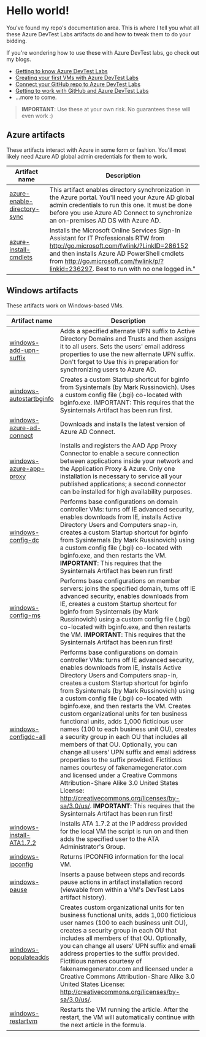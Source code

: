 # Hello world!
You've found my repo's documentation area. This is where I tell you what all these Azure DevTest Labs artifacts do and how to tweak them to do your bidding.

If you're wondering how to use these with Azure DevTest labs, go check out my blogs.
- [Getting to know Azure DevTest Labs](https://blogs.technet.microsoft.com/jeffgilb/2017/03/10/getting-to-know-azure-devtest-labs/)
- [Creating your first VMs with Azure DevTest Labs](https://blogs.technet.microsoft.com/jeffgilb/2017/03/16/creating-your-first-vms-with-azure-devtest-labs/)
- [Connect your GitHub repo to Azure DevTest Labs](https://blogs.technet.microsoft.com/jeffgilb/2017/03/20/connect-your-github-repo-to-azure-devtest-labs/)
- [Getting to work with GitHub and Azure DevTest Labs](https://blogs.technet.microsoft.com/jeffgilb/2017/03/31/getting-to-work-with-github-and-azure-devtest-labs/)
- ...more to come.

> **IMPORTANT**:
> Use these at your own risk. No guarantees these will even work :)

## Azure artifacts
These artifacts interact with Azure in some form or fashion. You'll most likely need Azure AD global admin credentials for them to work.

|**Artifact name**|Description|
|---|---|
| [azure-enable-directory-sync](https://github.com/jeffgilb/DevTestLabs/tree/master/artifacts/azure-enable-directory-sync) | This artifact enables directory synchronization in the Azure portal. You'll need your Azure AD global admin credentials to run this one. It must be done before you use Azure AD Connect to synchronize an on-premises AD DS with Azure AD. |
| [azure-install-cmdlets](https://github.com/jeffgilb/DevTestLabs/tree/master/artifacts/azure-install-cmdlets) | Installs the Microsoft Online Services Sign-In Assistant for IT Professionals RTW from http://go.microsoft.com/fwlink/?LinkID=286152 and then installs Azure AD PowerShell cmdlets from http://go.microsoft.com/fwlink/p/?linkid=236297. Best to run with no one logged in." |



## Windows artifacts
These artifacts work on Windows-based VMs.

|**Artifact name**|Description|
|---|---|
| [windows-add-upn-suffix](https://github.com/jeffgilb/DevTestLabs/tree/master/artifacts/windows-add-upn-suffix) | Adds a specified alternate UPN suffix to Active Directory Domains and Trusts and then assigns it to all users. Sets the users' email address properties to use the new alternate UPN suffix. Don't forget to Use this in preparation for synchronizing users to Azure AD. |
| [windows-autostartbginfo](https://github.com/jeffgilb/DevTestLabs/tree/master/artifacts/windows-autostartbginfo) | Creates a custom Startup shortcut for bginfo from Sysinternals (by Mark Russinovich). Uses a custom config file (.bgi) co-located with bginfo.exe. IMPORTANT: This requires that the Sysinternals Artifact has been run first. |
| [windows-azure-ad-connect](https://github.com/jeffgilb/DevTestLabs/tree/master/artifacts/windows-azure-ad-connect) | Downloads and installs the latest version of Azure AD Connect. |
| [windows-azure-app-proxy](https://github.com/jeffgilb/DevTestLabs/tree/master/artifacts/windows-azure-app-proxy) | Installs and registers the AAD App Proxy Connector to enable a secure connection between applications inside your network and the Application Proxy & Azure. Only one installation is necessary to service all your published applications; a second connector can be installed for high availability purposes. |
| [windows-config-dc](https://github.com/jeffgilb/DevTestLabs/tree/master/artifacts/windows-config-dc) | Performs base configurations on domain controller VMs: turns off IE advanced security, enables downloads from IE, installs Active Directory Users and Computers snap-in, creates a custom Startup shortcut for bginfo from Sysinternals (by Mark Russinovich) using a custom config file (.bgi) co-located with bginfo.exe, and then restarts the VM. **IMPORTANT**: This requires that the Sysinternals Artifact has been run first! |
| [windows-config-ms](https://github.com/jeffgilb/DevTestLabs/tree/master/artifacts/windows-config-ms) | Performs base configurations on member servers: joins the specified domain, turns off IE advanced security, enables downloads from IE, creates a custom Startup shortcut for bginfo from Sysinternals (by Mark Russinovich) using a custom config file (.bgi) co-located with bginfo.exe, and then restarts the VM. **IMPORTANT**: This requires that the Sysinternals Artifact has been run first!|
| [windows-configdc-all](https://github.com/jeffgilb/DevTestLabs/tree/master/artifacts/windows-configdc-all) | Performs base configurations on domain controller VMs: turns off IE advanced security, enables downloads from IE, installs Active Directory Users and Computers snap-in, creates a custom Startup shortcut for bginfo from Sysinternals (by Mark Russinovich) using a custom config file (.bgi) co-located with bginfo.exe, and then restarts the VM. Creates custom organizational units for ten business functional units, adds 1,000 ficticious user names (100 to each business unit OU), creates a security group in each OU that includes all members of that OU. Optionally, you can change all users' UPN suffix and emali address properties to the suffix provided. Fictitious names courtesy of fakenamegenerator.com and licensed under a Creative Commons Attribution-Share Alike 3.0 United States License: http://creativecommons.org/licenses/by-sa/3.0/us/. **IMPORTANT**: This requires that the Sysinternals Artifact has been run first! |
| [windows-install-ATA1.7.2](https://github.com/jeffgilb/DevTestLabs/tree/master/artifacts/windows-install-ATA1.7.2) | Installs ATA 1.7.2 at the IP address provided for the local VM the script is run on and then adds the specified user to the ATA Administrator's Group. |
| [windows-ipconfig](https://github.com/jeffgilb/DevTestLabs/tree/master/artifacts/windows-ipconfig) | Returns IPCONFIG information for the local VM. |
| [windows-pause](https://github.com/jeffgilb/DevTestLabs/tree/master/artifacts/windows-pause) | Inserts a pause between steps and records pause actions in artifact installation record (viewable from within a VM's DevTest Labs artifact history). |
| [windows-populateadds](https://github.com/jeffgilb/DevTestLabs/tree/master/artifacts/windows-populateadds) | Creates custom organizational units for ten business functional units, adds 1,000 ficticious user names (100 to each business unit OU), creates a security group in each OU that includes all members of that OU. Optionally, you can change all users' UPN suffix and emali address properties to the suffix provided. Fictitious names courtesy of fakenamegenerator.com and licensed under a Creative Commons Attribution-Share Alike 3.0 United States License: http://creativecommons.org/licenses/by-sa/3.0/us/. |
| [windows-restartvm](https://github.com/jeffgilb/DevTestLabs/tree/master/artifacts/windows-restartvm) | Restarts the VM running the article. After the restart, the VM will automatically continue with the next article in the formula. |
